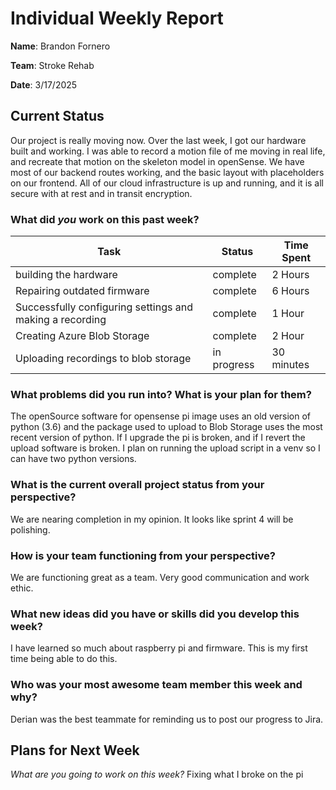# Individual Weekly Report

**Name**:
Brandon Fornero

**Team**: 
Stroke Rehab

**Date**: 
3/17/2025

## Current Status
Our project is really moving now. Over the last week, I got our hardware built and working.
I was able to record a motion file of me moving in real life, and recreate that 
motion on the skeleton model in openSense. We have most of our backend routes working, and 
the basic layout with placeholders on our frontend. All of our cloud infrastructure is 
up and running, and it is all secure with at rest and in transit encryption.

### What did _you_ work on this past week?

| Task | Status | Time Spent | 
| ---- | ------ | ---------- |
| building the hardware | complete | 2 Hours |
| Repairing outdated firmware | complete | 6 Hours |
| Successfully configuring settings and making a recording | complete | 1 Hour |
| Creating Azure Blob Storage | complete | 2 Hour |
| Uploading recordings to blob storage| in progress| 30 minutes |


### What problems did you run into? What is your plan for them?

The openSource software for opensense pi image uses an old version of python (3.6)
and the package used to upload to Blob Storage uses the most recent version of python. 
If I upgrade the pi is broken, and if I revert the upload software is broken. I 
plan on running the upload script in a venv so I can have two python versions. 

### What is the current overall project status from your perspective? 

We are nearing completion in my opinion. It looks like sprint 4 will be polishing.

### How is your team functioning from your perspective?

We are functioning great as a team. Very good communication and work ethic. 

### What new ideas did you have or skills did you develop this week?

I have learned so much about raspberry pi and firmware. This is my first time being
able to do this. 

### Who was your most awesome team member this week and why?

Derian was the best teammate for reminding us to post our progress to Jira.

## Plans for Next Week

*What are you going to work on this week?*
Fixing what I broke on the pi
